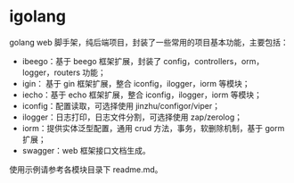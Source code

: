 # igolang
golang web 脚手架，纯后端项目，封装了一些常用的项目基本功能，主要包括：
- ibeego：基于 beego 框架扩展，封装了 config，controllers，orm，logger，routers 功能； 
- igin： 基于 gin 框架扩展，整合 iconfig，ilogger，iorm 等模块；
- iecho：基于 echo 框架扩展，整合 iconfig，ilogger，iorm 等模块；
- iconfig：配置读取，可选择使用 jinzhu/configor/viper；
- ilogger：日志打印，日志文件分割，可选择使用 zap/zerolog；
- iorm：提供实体泛型配置，通用 crud 方法，事务，软删除机制，基于 gorm 扩展；
- swagger：web 框架接口文档生成。

使用示例请参考各模块目录下 readme.md。